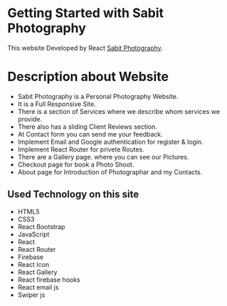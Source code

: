 # Getting Started with Sabit Photography

This website Developed by React [Sabit Photography](https://sabit-photography.web.app/).

# Description about Website
* Sabit Photography is  a Personal Photography Website.
* It is a Full Responsive Site.
* There is a section of Services where we describe whom services we provide.
* There also has a sliding Client Reviews section.
* At Contact form you can send me your feedback.
* Implement Email and Google authentication for register & login.
* Implement React Router for privete Routes.
* There are a Gallery page. where you can see our Pictures.
* Checkout page for book a Photo Shoot.
* About page for Introduction of Photographar and my Contacts.

## Used Technology on this site
* HTML5
* CSS3
* React Bootstrap
* JavaScript
* React
* React Router
* Firebase
* React Icon
* React Gallery
* React firebase hooks
* React email js
* Swiper js


